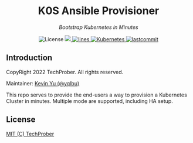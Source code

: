 <h1 align="center">K0S Ansible Provisioner</h1>
<p align="center">
    <em>Bootstrap Kubernetes in Minutes</em>
</p>

<p align="center">
    <img src="https://img.shields.io/github/license/TechProber/k0s-ansible-provisioner?color=critical" alt="License"/>
    <a href="https://hits.seeyoufarm.com">
      <img src="https://hits.seeyoufarm.com/api/count/incr/badge.svg?url=https%3A%2F%2Fgithub.com%2FTechProber%2Fk0s-ansible-provisioner&count_bg=%237F3DC8&title_bg=%23555555&icon=kubernetes.svg&icon_color=%23E7E7E7&title=hits&edge_flat=false"/>
    </a>
    <a href="https://img.shields.io/tokei/lines/github/TechProber/k0s-ansible-provisioner?color=orange">
      <img src="https://img.shields.io/tokei/lines/github/TechProber/k0s-ansible-provisioner?color=blueviolet" alt="lines">
    </a>
    <a href="https://kubernetes.io/">
        <img src="https://img.shields.io/badge/kubernetes-v1.23-navy.svg" alt="Kubernetes"/>
    </a>
    <a href="https://github.com/TechProber/k0s-ansible-provisioner">
        <img src="https://img.shields.io/github/last-commit/TechProber/k0s-ansible-provisioner" alt="lastcommit"/>
    </a>
</p>

## Introduction

CopyRight 2022 TechProber. All rights reserved.

Maintainer: [ Kevin Yu (@yqlbu) ](https://github.com/yqlbu)

This repo serves to provide the end-users a way to provision a Kubernetes Cluster in minutes. Multiple mode are supported, including HA setup.

## License

[MIT (C) TechProber](https://github.com/yqlbu/TechProber/k0s-ansible-provisioner/blob/master/LICENSE)
